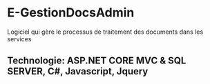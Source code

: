 # E-GestionDocsAdmin
Logiciel qui gère le processus de traitement des documents  dans les services
## Technologie: ASP.NET CORE MVC & SQL SERVER, C#, Javascript, Jquery
